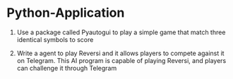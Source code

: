 # Python-Application


1. Use a package called Pyautogui to play a simple game that match three identical symbols to score


2. Write a agent to play Reversi and it allows players to compete against it on Telegram. This AI program is capable of playing Reversi, and players can challenge it through Telegram
